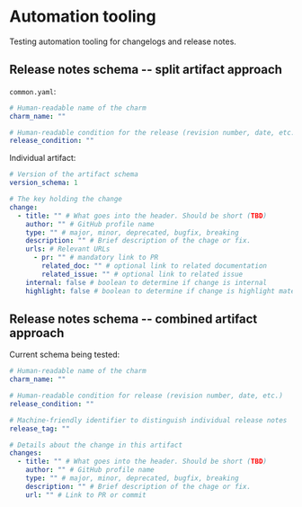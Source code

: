 # Automation tooling
Testing automation tooling for changelogs and release notes.

## Release notes schema -- split artifact approach

`common.yaml`:
```yaml
# Human-readable name of the charm
charm_name: ""

# Human-readable condition for the release (revision number, date, etc.)
release_condition: ""
```

Individual artifact:
```yaml
# Version of the artifact schema
version_schema: 1

# The key holding the change
change:
  - title: "" # What goes into the header. Should be short (TBD)
    author: "" # GitHub profile name
    type: "" # major, minor, deprecated, bugfix, breaking
    description: "" # Brief description of the chage or fix.
    urls: # Relevant URLs
      - pr: "" # mandatory link to PR
        related_doc: "" # optional link to related documentation
        related_issue: "" # optional link to related issue
    internal: false # boolean to determine if change is internal
    highlight: false # boolean to determine if change is highlight material (i.e. should be featureed in initial paragraph)
```

## Release notes schema -- combined artifact approach

Current schema being tested:

```yaml
# Human-readable name of the charm
charm_name: ""

# Human-readable condition for release (revision number, date, etc.)
release_condition: ""

# Machine-friendly identifier to distinguish individual release notes
release_tag: ""

# Details about the change in this artifact
changes:
  - title: "" # What goes into the header. Should be short (TBD)
    author: "" # GitHub profile name
    type: "" # major, minor, deprecated, bugfix, breaking
    description: "" # Brief description of the chage or fix.
    url: "" # Link to PR or commit
```
